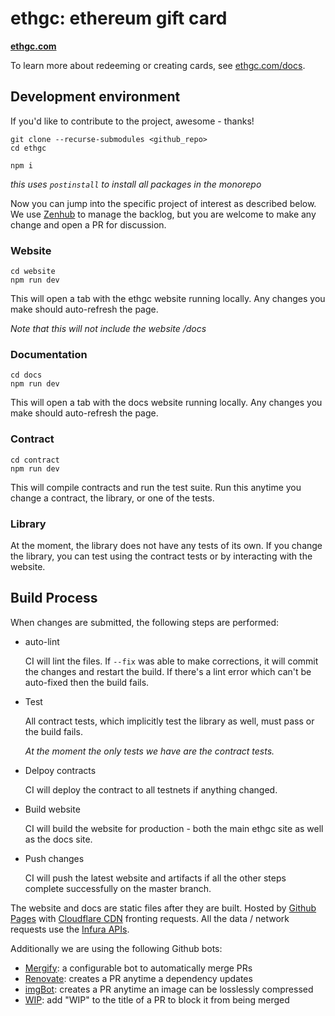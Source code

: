 # ethgc: ethereum gift card

**[ethgc.com](https://ethgc.com)**

To learn more about redeeming or creating cards, see [ethgc.com/docs](https://ethgc.com/docs).

## Development environment

If you'd like to contribute to the project, awesome - thanks!

```
git clone --recurse-submodules <github_repo>
cd ethgc

npm i
```

*this uses `postinstall` to install all packages in the monorepo*

Now you can jump into the specific project of interest as described below.  We use [Zenhub](https://app.zenhub.com/workspaces/ethgc-5c8dd086d76ef51f6b0fd246/board?filterLogic=any&repos=176020934&showPRs=false&showClosed=false&showPipelineDescriptions=false) to manage the backlog, but you are welcome to make any change and open a PR for discussion.

### Website

```
cd website
npm run dev
```

This will open a tab with the ethgc website running locally.  Any changes you make should auto-refresh the page.

*Note that this will not include the website /docs*

### Documentation

```
cd docs
npm run dev
```

This will open a tab with the docs website running locally.  Any changes you make should auto-refresh the page.

### Contract

```
cd contract
npm run dev
```

This will compile contracts and run the test suite.  Run this anytime you change a contract, the library, or one of the tests.

### Library

At the moment, the library does not have any tests of its own.  If you change the library, you can test using the contract tests or by interacting with the website.

## Build Process

When changes are submitted, the following steps are performed:

- auto-lint

  CI will lint the files. If `--fix` was able to make corrections, it will commit the changes and restart the build.  If there's a lint error which can't be auto-fixed then the build fails.

- Test

  All contract tests, which implicitly test the library as well, must pass or the build fails.

  *At the moment the only tests we have are the contract tests.*

- Delpoy contracts

  CI will deploy the contract to all testnets if anything changed.

- Build website

  CI will build the website for production - both the main ethgc site as well as the docs site.

- Push changes

  CI will push the latest website and artifacts if all the other steps complete successfully on the master branch.

The website and docs are static files after they are built.  Hosted by [Github Pages](https://pages.github.com/) with [Cloudflare CDN](https://www.cloudflare.com/) fronting requests.  All the data / network requests use the [Infura APIs](https://infura.io/).

Additionally we are using the following Github bots:
 - [Mergify](https://mergify.io/): a configurable bot to automatically merge PRs
 - [Renovate](https://renovatebot.com): creates a PR anytime a dependency updates
 - [imgBot](https://imgbot.net/): creates a PR anytime an image can be losslessly compressed
 - [WIP](https://github.com/marketplace/wip): add "WIP" to the title of a PR to block it from being merged
